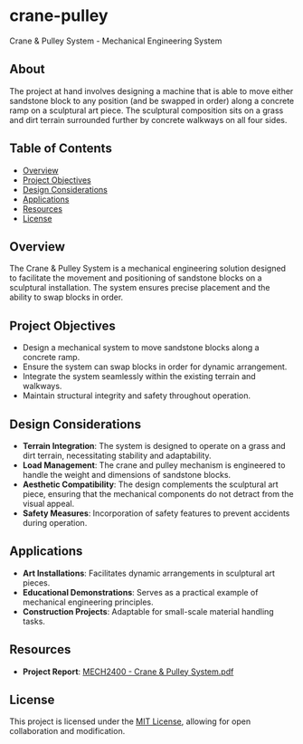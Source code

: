 # crane-pulley
Crane &amp; Pulley System - Mechanical Engineering System

## About
The project at hand involves designing a machine that is able to move either sandstone block to any position (and be swapped in order) along a concrete ramp on a sculptural art piece. The sculptural composition sits on a grass and dirt terrain surrounded further by concrete walkways on all four sides.

## Table of Contents

- [Overview](#overview)
- [Project Objectives](#project-objectives)
- [Design Considerations](#design-considerations)
- [Applications](#applications)
- [Resources](#resources)
- [License](#license)

## Overview

The Crane & Pulley System is a mechanical engineering solution designed to facilitate the movement and positioning of sandstone blocks on a sculptural installation. The system ensures precise placement and the ability to swap blocks in order.

## Project Objectives

- Design a mechanical system to move sandstone blocks along a concrete ramp.
- Ensure the system can swap blocks in order for dynamic arrangement.
- Integrate the system seamlessly within the existing terrain and walkways.
- Maintain structural integrity and safety throughout operation.

## Design Considerations

- **Terrain Integration**: The system is designed to operate on a grass and dirt terrain, necessitating stability and adaptability.
- **Load Management**: The crane and pulley mechanism is engineered to handle the weight and dimensions of sandstone blocks.
- **Aesthetic Compatibility**: The design complements the sculptural art piece, ensuring that the mechanical components do not detract from the visual appeal.
- **Safety Measures**: Incorporation of safety features to prevent accidents during operation.

## Applications

- **Art Installations**: Facilitates dynamic arrangements in sculptural art pieces.
- **Educational Demonstrations**: Serves as a practical example of mechanical engineering principles.
- **Construction Projects**: Adaptable for small-scale material handling tasks.

## Resources

- **Project Report**: [MECH2400 - Crane & Pulley System.pdf](MECH2400%20-%20Crane%20&%20Pulley%20System.pdf)

## License

This project is licensed under the [MIT License](LICENSE), allowing for open collaboration and modification.
